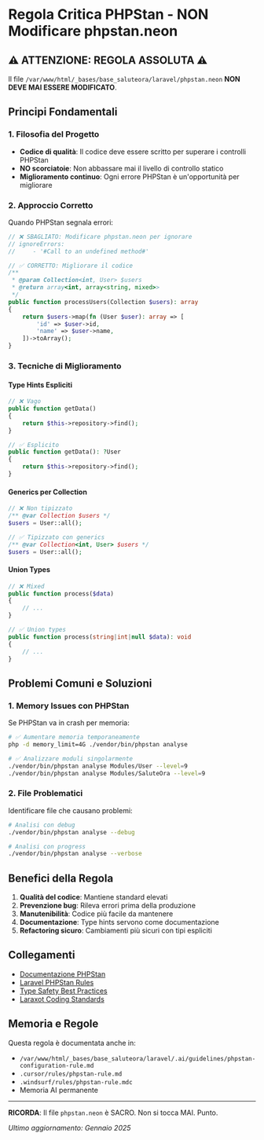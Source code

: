 # Regola Critica PHPStan - NON Modificare phpstan.neon

## ⚠️ ATTENZIONE: REGOLA ASSOLUTA ⚠️

Il file `/var/www/html/_bases/base_saluteora/laravel/phpstan.neon` **NON DEVE MAI ESSERE MODIFICATO**.

## Principi Fondamentali

### 1. Filosofia del Progetto
- **Codice di qualità**: Il codice deve essere scritto per superare i controlli PHPStan
- **NO scorciatoie**: Non abbassare mai il livello di controllo statico
- **Miglioramento continuo**: Ogni errore PHPStan è un'opportunità per migliorare

### 2. Approccio Corretto
Quando PHPStan segnala errori:

```php
// ❌ SBAGLIATO: Modificare phpstan.neon per ignorare
// ignoreErrors:
//     - '#Call to an undefined method#'

// ✅ CORRETTO: Migliorare il codice
/**
 * @param Collection<int, User> $users
 * @return array<int, array<string, mixed>>
 */
public function processUsers(Collection $users): array
{
    return $users->map(fn (User $user): array => [
        'id' => $user->id,
        'name' => $user->name,
    ])->toArray();
}
```

### 3. Tecniche di Miglioramento

#### Type Hints Espliciti
```php
// ❌ Vago
public function getData()
{
    return $this->repository->find();
}

// ✅ Esplicito
public function getData(): ?User
{
    return $this->repository->find();
}
```

#### Generics per Collection
```php
// ❌ Non tipizzato
/** @var Collection $users */
$users = User::all();

// ✅ Tipizzato con generics
/** @var Collection<int, User> $users */
$users = User::all();
```

#### Union Types
```php
// ❌ Mixed
public function process($data)
{
    // ...
}

// ✅ Union types
public function process(string|int|null $data): void
{
    // ...
}
```

## Problemi Comuni e Soluzioni

### 1. Memory Issues con PHPStan
Se PHPStan va in crash per memoria:

```bash
# ✅ Aumentare memoria temporaneamente
php -d memory_limit=4G ./vendor/bin/phpstan analyse

# ✅ Analizzare moduli singolarmente
./vendor/bin/phpstan analyse Modules/User --level=9
./vendor/bin/phpstan analyse Modules/SaluteOra --level=9
```

### 2. File Problematici
Identificare file che causano problemi:

```bash
# Analisi con debug
./vendor/bin/phpstan analyse --debug

# Analisi con progress
./vendor/bin/phpstan analyse --verbose
```

## Benefici della Regola

1. **Qualità del codice**: Mantiene standard elevati
2. **Prevenzione bug**: Rileva errori prima della produzione
3. **Manutenibilità**: Codice più facile da mantenere
4. **Documentazione**: Type hints servono come documentazione
5. **Refactoring sicuro**: Cambiamenti più sicuri con tipi espliciti

## Collegamenti

- [Documentazione PHPStan](https://phpstan.org/user-guide)
- [Laravel PHPStan Rules](https://github.com/larastan/larastan)
- [Type Safety Best Practices](./type-safety-best-practices.md)
- [Laraxot Coding Standards](./laraxot-coding-standards.md)

## Memoria e Regole

Questa regola è documentata anche in:
- `/var/www/html/_bases/base_saluteora/laravel/.ai/guidelines/phpstan-configuration-rule.md`
- `.cursor/rules/phpstan-rule.md`
- `.windsurf/rules/phpstan-rule.mdc`
- Memoria AI permanente

---

**RICORDA**: Il file `phpstan.neon` è SACRO. Non si tocca MAI. Punto.

*Ultimo aggiornamento: Gennaio 2025*

